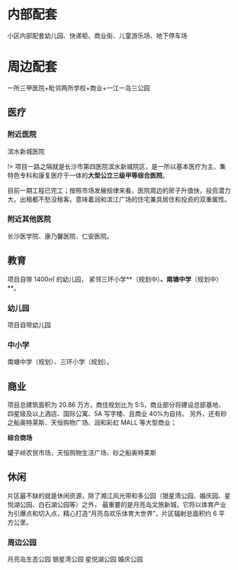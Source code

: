 # 内部配套

小区内部配套幼儿园、快递柜、商业街、儿童游乐场、地下停车场

# 周边配套

一所三甲医院+毗邻两所学校+商业+一江一岛三公园

## **医疗**

### 附近医院

滨水新城医院

!> 项目一路之隔就是长沙市第四医院滨水新城院区，是一所以基本医疗为主、集特色专科和康复医疗于一体的**大型公立三级甲等综合医院**。

目前一期工程已完工；按照市场发展规律来看，医院周边的房子升值快，投资潜力大，出租都不愁没租客。意味着润和滨江广场的住宅兼具居住和投资的双重属性。

### 附近其他医院

长沙医学院、康乃馨医院、仁安医院。

## **教育**

项目自带 1400㎡ 的幼儿园，
紧邻三环小学**（规划中）**、南塘中学**（规划中）**。

### 幼儿园

项目自带幼儿园

### 中小学

南塘中学（规划）、三环小学（规划）。

## **商业**

项目总建筑面积为 20.86 万方，商住规划比为 5:5，商业部分将建设总部基地、四星级及以上酒店、国际公寓、5A 写字楼、且商业 40%为自持。
另外，还有砂之船奥特莱斯、天恒购物广场、润和彩虹 MALL 等大型商业；

**综合商场**

罐子岭农贸市场，天恒购物生活广场、砂之船奥特莱斯

## **休闲**

片区最不缺的就是休闲资源，除了湘江风光带和多公园（银星湾公园、婚庆园、星悦湖公园、白石湖公园等）之外，
最重要的是月亮岛文旅新城，它将以体育产业为引爆点和切入点，精心打造“月亮岛欢乐体育大世界”，片区辐射总面积约 6 平方公里。

### 周边公园

月亮岛生态公园
银星湾公园
星悦湖公园
婚庆公园
